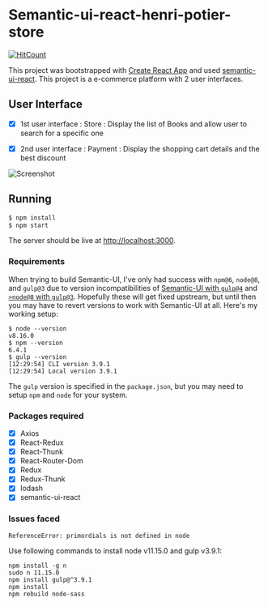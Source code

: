 # Semantic-ui-react-henri-potier-store
[![HitCount](http://hits.dwyl.com/JananyMano/book-store.svg)](http://hits.dwyl.com/JananyMano/book-store)

This project was bootstrapped with [Create React App](https://github.com/facebookincubator/create-react-app) and used [semantic-ui-react](https://react.semantic-ui.com/). This project is a e-commerce platform with 2 user interfaces.

## User Interface

- [x] 1st user interface : Store : Display the list of Books and allow user to search for a specific one

- [x] 2nd user interface : Payment : Display the shopping cart details and the best discount

![Screenshot](Payment.png)


## Running

```bash
$ npm install
$ npm start
```

The server should be live at <http://localhost:3000>.

### Requirements
When trying to build Semantic-UI,  I've only had success with `npm@6`,
`node@8`, and `gulp@3` due to version incompatibilities of [Semantic-UI with
`gulp@4`](https://github.com/Semantic-Org/Semantic-UI/issues/6705) and [`>node@8` with `gulp@3`](https://github.com/nodejs/node/issues/19786).
Hopefully these will get fixed upstream, but until then you may have to revert
versions to work with Semantic-UI at all. Here's my working setup:

```
$ node --version
v8.16.0
$ npm --version
6.4.1
$ gulp --version
[12:29:54] CLI version 3.9.1
[12:29:54] Local version 3.9.1
```

The `gulp` version is specified in the `package.json`, but you may need to
setup `npm` and `node` for your system.

### Packages required
- [x] Axios
- [x] React-Redux
- [x] React-Thunk
- [x] React-Router-Dom
- [x] Redux
- [x] Redux-Thunk
- [x] lodash
- [x] semantic-ui-react

### Issues faced

```
ReferenceError: primordials is not defined in node
```

Use following commands to install node v11.15.0 and gulp v3.9.1:
```
npm install -g n
sudo n 11.15.0
npm install gulp@^3.9.1
npm install 
npm rebuild node-sass
```


